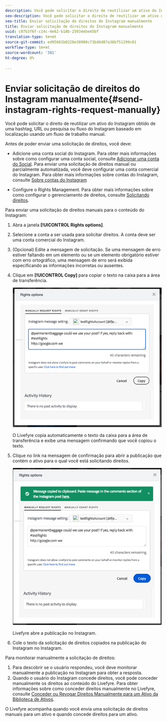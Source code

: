 ```yaml
---
description: Você pode solicitar o direito de reutilizar um ativo do Instagram obtido de uma hashtag, URL ou pesquisa ou fluxo do Instagram baseado em localização usando um fluxo de trabalho manual.
seo-description: Você pode solicitar o direito de reutilizar um ativo do Instagram obtido de uma hashtag, URL ou pesquisa ou fluxo do Instagram baseado em localização usando um fluxo de trabalho manual.
seo-title: Enviar solicitação de direitos do Instagram manualmente
title: Enviar solicitação de direitos do Instagram manualmente
uuid: c07b3f6f-c14c-4e62-b18b-25934ebe45bf
translation-type: tm+mt
source-git-commit: ed95681b0228e38900c73bd6d87a36bf51299c01
workflow-type: tm+mt
source-wordcount: '381'
ht-degree: 0%

---
```



# Enviar solicitação de direitos do Instagram manualmente{#send-instagram-rights-request-manually}

Você pode solicitar o direito de reutilizar um ativo do Instagram obtido de uma hashtag, URL ou pesquisa ou fluxo do Instagram baseado em localização usando um fluxo de trabalho manual.

Antes de poder enviar uma solicitação de direitos, você deve:

* Adicione uma conta social do Instagram. Para obter mais informações sobre como configurar uma conta social, consulte [Adicionar uma conta do Social](../c-users-creating-accounts-with-studio-access/t-configure-social-accout-instagram/t-configure-social-accout-instagram.md#t_configure_social_accout_instagram). Para enviar uma solicitação de direitos manual ou parcialmente automatizada, você deve configurar uma conta comercial do Instagram. Para obter mais informações sobre contas do Instagram, consulte [Sobre contas do Instagram](../c-users-creating-accounts-with-studio-access/t-configure-social-accout-instagram/c-about-instagram-accounts.md#c_about_instagram_accounts)

* Configure o Rights Management. Para obter mais informações sobre como configurar o gerenciamento de direitos, consulte [Solicitando direitos](../c-how-requesting-rights-works/c-how-requesting-rights-works.md).

Para enviar uma solicitação de direitos manuais para o conteúdo do Instagram:

1. Abra a janela **[!UICONTROL Rights options]**.
1. Selecione a conta a ser usada para solicitar direitos. A conta deve ser uma conta comercial do Instagram.
1. (Opcional) Edite a mensagem de solicitação. Se uma mensagem de erro estiver faltando em um elemento ou se um elemento obrigatório estiver com erro ortográfico, uma mensagem de erro será exibida especificando as informações incorretas ou ausentes.
1. Clique em **[!UICONTROL Copy]** para copiar o texto na caixa para a área de transferência.

   ![](assets/rr_insta_workaround1.png)

   O Livefyre copia automaticamente o texto da caixa para a área de transferência e exibe uma mensagem confirmando que você copiou o texto.

1. Clique no link na mensagem de confirmação para abrir a publicação que contém o ativo para o qual você está solicitando direitos.

   ![](assets/rr_insta_workaround2.png)

   Livefyre abre a publicação no Instagram.

1. Cole o texto da solicitação de direitos copiados na publicação do Instagram no Instagram.

Para monitorar manualmente a solicitação de direitos:

1. Para descobrir se o usuário respondeu, você deve monitorar manualmente a publicação no Instagram para obter a resposta.
1. Quando o usuário do Instagram concede direitos, você pode conceder manualmente os direitos ao conteúdo do Livefyre. Para obter informações sobre como conceder direitos manualmente no Livefyre, consulte [Conceder ou Revogar Direitos Manualmente para um Ativo da Biblioteca de Ativos](../c-how-requesting-rights-works/t-manually-grant-the-rights-for-one-or-more-assets.md#t_manually_grant_the_rights_for_one_or_more_assets).

O Livefyre acompanha quando você envia uma solicitação de direitos manuais para um ativo e quando concede direitos para um ativo.
